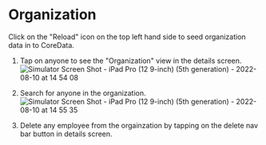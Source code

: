 # Organization

Click on the "Reload" icon on the top left hand side to seed organization data in to CoreData.

1. Tap on anyone to see the "Organization" view in the details screen.
![Simulator Screen Shot - iPad Pro (12 9-inch) (5th generation) - 2022-08-10 at 14 54 08](https://user-images.githubusercontent.com/10651364/183866698-cd75c2fd-dc2c-4dc3-9958-f7ca4dca8971.png)

2. Search for anyone in the organization.
![Simulator Screen Shot - iPad Pro (12 9-inch) (5th generation) - 2022-08-10 at 14 55 35](https://user-images.githubusercontent.com/10651364/183866498-b02ded85-908b-437e-891d-7a9f761ccd31.png)

3. Delete any employee from the orgainzation by tapping on the delete nav bar button in details screen.
